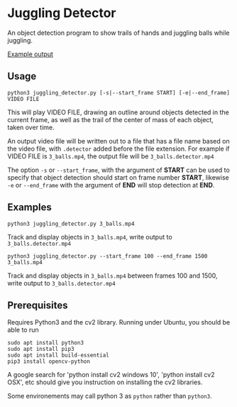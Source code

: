 # Juggling Detector

An object detection program to show trails of hands and juggling balls while
juggling.

[Example output](https://www.youtube.com/embed/25pxncC-uQY)

## Usage

    python3 juggling_detector.py [-s|--start_frame START] [-e|--end_frame] VIDEO FILE

This will play VIDEO FILE, drawing an outline around objects detected in the current frame, as well as the trail of the center of mass of each object, taken over time.

An output video file will be written out to a file that has a file name based on the video file, with `.detector` added before the file extension. For example if VIDEO FILE is `3_balls.mp4`, the output file will be `3_balls.detector.mp4`

The option `-s` or `--start_frame`, with the argument of **START** can be used to specify that object detection should start on frame number **START**, likewise `-e` or `--end_frame` with the argument of **END** will stop detection at **END**.

## Examples

    python3 juggling_detector.py 3_balls.mp4

Track and display objects in `3_balls.mp4`, write output to `3_balls.detector.mp4`


    python3 juggling_detector.py --start_frame 100 --end_frame 1500 3_balls.mp4

Track and display objects in `3_balls.mp4` between frames 100 and 1500, write output to `3_balls.detector.mp4`

## Prerequisites

Requires Python3 and the cv2 library. Running under Ubuntu, you should be able to run

    sudo apt install python3
    sudo apt install pip3
    sudo apt install build-essential
    pip3 install opencv-python

A google search for 'python install cv2 windows 10', 'python install cv2 OSX', etc should give you instruction on installing the cv2 libraries.

Some environements may call python 3 as `python` rather than `python3`.
